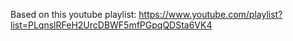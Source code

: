 Based on this youtube playlist: https://www.youtube.com/playlist?list=PLqnslRFeH2UrcDBWF5mfPGpqQDSta6VK4

